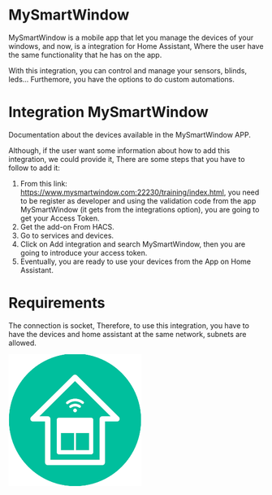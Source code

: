 # MySmartWindow
MySmartWindow is a mobile app that let you manage the devices of your windows, and now, is a integration for Home Assistant, Where the user have the same functionality that he has on the app.

With this integration, you can control and manage your sensors, blinds, leds... 
Furthemore, you have the options to do custom automations.

# Integration MySmartWindow
Documentation about the devices available in the MySmartWindow APP. 

Although, if the user want some information about how to add this integration, we could provide it, There are some steps that you have to follow to add it:

1. From this link: https://www.mysmartwindow.com:22230/training/index.html, you need to be register as developer and using the validation code from the app MySmartWindow (it gets from the integrations option), you are going to get your Access Token.
2. Get the add-on From HACS.
3. Go to services and devices.
4. Click on Add integration and search MySmartWindow, then you are going to introduce your access token.
5. Eventually, you are ready to use your devices from the App on Home Assistant.

# Requirements
The connection is socket, Therefore, to use this integration, you have to have the devices and home assistant at the same network, subnets are allowed. 

![](https://github.com/IoTFenster/MySmartWindow/blob/ae4087c2d41e5f162bde280304db29fb73a76745/custom_components/mysmartwindow/icon.png)
